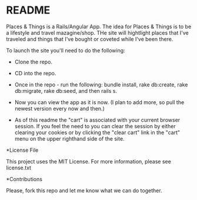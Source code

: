 # README

Places & Things is a Rails/Angular App. The idea for Places & Things is to be a lifestyle and travel mazagine/shop. THe site will hightlight places that I've traveled and things that I've bought or coveted while I've been there. 

To launch the site you'll need to do the following:

* Clone the repo.

* CD into the repo.

* Once in the repo - run the following: bundle install, rake db:create, rake db:migrate, rake db:seed, and then rails s.

* Now you can view the app as it is now. (I plan to add more, so pull the newest version every now and then.)

* As of this readme the "cart" is associated with your current browser session. If you feel the need to you can clear the session by either clearing your cookies or by clicking the "clear cart" link in the "cart" menu on the upper righthand side of the site.

*License File

This project uses the MIT License. For more information, please see license.txt

*Contributions

Please, fork this repo and let me know what we can do together.



